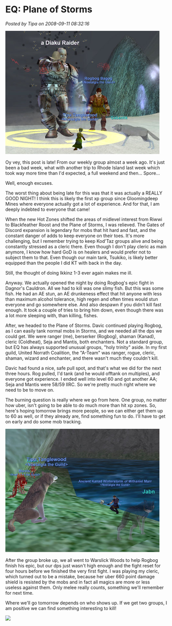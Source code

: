 # EQ: Plane of Storms

*Posted by Tipa on 2008-09-11 08:32:16*

![](../uploads/2008/09/eqgame-2008-09-05-20-38-19-75.jpg "eqgame-2008-09-05-20-38-19-75")

Oy vey, this post is late! From our weekly group almost a week ago. It's just been a bad week, what with another trip to Rhode Island last week which took way more time than I'd expected, a full weekend and then... Spore...

Well, enough excuses.

The worst thing about being late for this was that it was actually a REALLY GOOD NIGHT! I think this is likely the first xp group since Gloomingdeep Mines where everyone actually got a lot of experience. And for that, I am deeply indebted to everyone that came!

When the new Hot Zones shifted the areas of midlevel interest from Riwwi to Blackfeather Roost and the Plane of Storms, I was relieved. The Gates of Discord expansion is legendary for mobs that hit hard and fast, and the constant danger of adds to keep everyone on their toes. It's more challenging, but I remember trying to keep Kod'Taz groups alive and being constantly stressed as a cleric there. Even though I don't play cleric as main anymore, I know how hard GoD is on healers and would prefer not to subject them to that. Even though our main tank, Tsukiko, is likely better equipped than the people I did KT with back in the day.

Still, the thought of doing Ikkinz 1-3 ever again makes me ill.

Anyway. We actually opened the night by doing Rogbog's epic fight in Dagnor's Cauldron. All we had to kill was one slimy fish. But this was some fish. He had an AE stun, an AE drunkeness effect that hit anyone with less than maximum alcohol tolerance, high regen and often times would stun everyone and go somewhere else. And also despawn if you didn't kill fast enough. It took a couple of tries to bring him down, even though there was a lot more sleeping with, than killing, fishes.

After, we headed to the Plane of Storms. Davic continued playing Rogbog, as I can easily tank normal mobs in Storms, and we needed all the dps we could get. We were ranger (me), berserker (Rogbog), shaman (Kanad), cleric (Coldheat), Seja and Mantis, both enchanters. Not a standard group, but EQ has always supported unusual groups, "holy trinity" aside. In my first guild, United Norrath Coalition, the "A-Team" was ranger, rogue, cleric, shaman, wizard and enchanter, and there wasn't much they couldn't kill.

Davic had found a nice, safe pull spot, and that's what we did for the next three hours. Rog pulled, I'd tank (and he would offtank on multiples), and everyone got experience. I ended well into level 60 and got another AA; Seja and Mantis were 58/59 IIRC. So we're pretty much right where we need to be to move on.

The burning question is really where we go from here. One group, no matter how uber, isn't going to be able to do much more than hit xp zones. So, here's hoping tomorrow brings more people, so we can either get them up to 60 as well, or if they already are, find something fun to do. I'll have to get on early and do some mob tracking.

![](../uploads/2008/09/eqgame-2008-09-06-00-19-36-30.jpg "eqgame-2008-09-06-00-19-36-30")

After the group broke up, we all went to Warslick Woods to help Rogbog finish his epic, but our dps just wasn't high enough and the fight reset for four hours before we finished the very first fight. I was playing my cleric, which turned out to be a mistake, because her uber 660 point damage shield is resisted by the mobs and in fact all magics are more or less useless against them. Only melee really counts, something we'll remember for next time.

Where we'll go tomorrow depends on who shows up. If we get two groups, I am positive we can find something interesting to kill!

![](http://chasingdings.com/sig/out.png)

